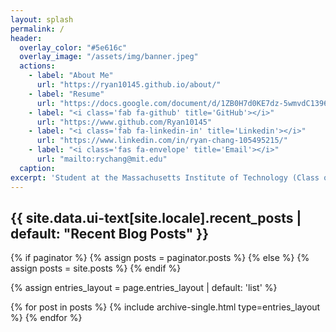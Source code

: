 ```yaml
---
layout: splash
permalink: /
header:
  overlay_color: "#5e616c"
  overlay_image: "/assets/img/banner.jpeg"
  actions:
    - label: "About Me"
      url: "https://ryan10145.github.io/about/"
    - label: "Resume"
      url: "https://docs.google.com/document/d/1ZB0H7d0KE7dz-5wmvdC1396adDMg1Mf_fVSQCaXp-Dk/edit?usp=sharing" 
    - label: "<i class='fab fa-github' title='GitHub'></i>"
      url: "https://www.github.com/Ryan10145"
    - label: "<i class='fab fa-linkedin-in' title='Linkedin'></i>"
      url: "https://www.linkedin.com/in/ryan-chang-105495215/"
    - label: "<i class='fas fa-envelope' title='Email'></i>"
      url: "mailto:rychang@mit.edu"
  caption:
excerpt: 'Student at the Massachusetts Institute of Technology (Class of 2025) majoring in Computer Science and Engineering and minoring in Mathematics'
---
```


<h2 class="archive__subtitle">{{ site.data.ui-text[site.locale].recent_posts | default: "Recent Blog Posts" }}</h2>

{% if paginator %}
  {% assign posts = paginator.posts %}
{% else %}
  {% assign posts = site.posts %}
{% endif %}

{% assign entries_layout = page.entries_layout | default: 'list' %}
<div class="entries-{{ entries_layout }}">
  {% for post in posts %}
    {% include archive-single.html type=entries_layout %}
  {% endfor %}
</div>
